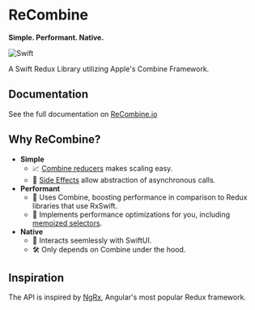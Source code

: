 # ReCombine

**Simple. Performant. Native.**

![Swift](https://github.com/ReCombine/ReCombine/workflows/Swift/badge.svg?branch=master)

A Swift Redux Library utilizing Apple's Combine Framework.

## Documentation

See the full documentation on [ReCombine.io](https://recombine.io)

## Why ReCombine?

- **Simple**
   - 📈 [Combine reducers](./reducers.html) makes scaling easy.
   - 🤝 [Side Effects](./effects.html) allow abstraction of asynchronous calls. 
- **Performant** 
   - 💨 Uses Combine, boosting performance in comparison to Redux libraries that use RxSwift.
   - 🦁 Implements performance optimizations for you, including [memoized selectors](./selectors.html).
- **Native** 
   - 📲 Interacts seemlessly with SwiftUI.
   - 🛠 Only depends on Combine under the hood.

## Inspiration

The API is inspired by [NgRx](https://ngrx.io/), Angular's most popular Redux framework.
